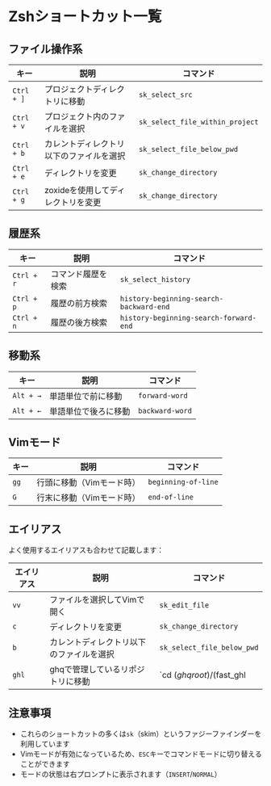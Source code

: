 # Zshショートカット一覧

## ファイル操作系

| キー | 説明 | コマンド |
|------|------|----------|
| `Ctrl + ]` | プロジェクトディレクトリに移動 | `sk_select_src` |
| `Ctrl + v` | プロジェクト内のファイルを選択 | `sk_select_file_within_project` |
| `Ctrl + b` | カレントディレクトリ以下のファイルを選択 | `sk_select_file_below_pwd` |
| `Ctrl + e` | ディレクトリを変更 | `sk_change_directory` |
| `Ctrl + g` | zoxideを使用してディレクトリを変更 | `sk_change_directory` |

## 履歴系

| キー | 説明 | コマンド |
|------|------|----------|
| `Ctrl + r` | コマンド履歴を検索 | `sk_select_history` |
| `Ctrl + p` | 履歴の前方検索 | `history-beginning-search-backward-end` |
| `Ctrl + n` | 履歴の後方検索 | `history-beginning-search-forward-end` |

## 移動系

| キー | 説明 | コマンド |
|------|------|----------|
| `Alt + →` | 単語単位で前に移動 | `forward-word` |
| `Alt + ←` | 単語単位で後ろに移動 | `backward-word` |

## Vimモード

| キー | 説明 | コマンド |
|------|------|----------|
| `gg` | 行頭に移動（Vimモード時） | `beginning-of-line` |
| `G` | 行末に移動（Vimモード時） | `end-of-line` |

## エイリアス

よく使用するエイリアスも合わせて記載します：

| エイリアス | 説明 | コマンド |
|------------|------|----------|
| `vv` | ファイルを選択してVimで開く | `sk_edit_file` |
| `c` | ディレクトリを変更 | `sk_change_directory` |
| `b` | カレントディレクトリ以下のファイルを選択 | `sk_select_file_below_pwd` |
| `ghl` | ghqで管理しているリポジトリに移動 | `cd $(ghq root)/$(fast_ghl | sk)` |

## 注意事項

- これらのショートカットの多くは`sk`（skim）というファジーファインダーを利用しています
- Vimモードが有効になっているため、`ESC`キーでコマンドモードに切り替えることができます
- モードの状態は右プロンプトに表示されます（`INSERT`/`NORMAL`） 